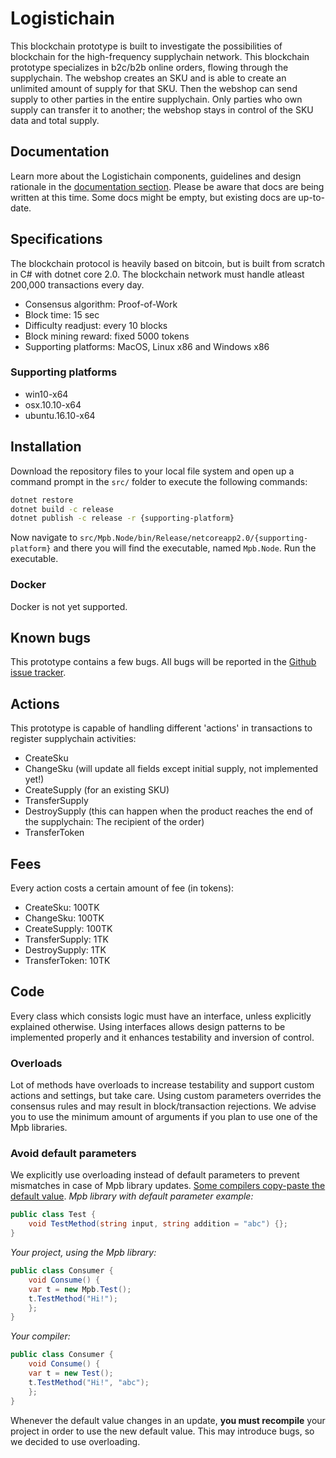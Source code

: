 # Logistichain
This blockchain prototype is built to investigate the possibilities of blockchain for the high-frequency supplychain network. This blockchain prototype specializes in b2c/b2b online orders, flowing through the supplychain. The webshop creates an SKU and is able to create an unlimited amount of supply for that SKU. Then the webshop can send supply to other parties in the entire supplychain. Only parties who own supply can transfer it to another; the webshop stays in control of the SKU data and total supply.

## Documentation
Learn more about the Logistichain components, guidelines and design rationale in the [documentation section](docs/Index.md).
Please be aware that docs are being written at this time. Some docs might be empty, but existing docs are up-to-date.

## Specifications
The blockchain protocol is heavily based on bitcoin, but is built from scratch in C# with dotnet core 2.0. The blockchain network must handle atleast 200,000 transactions every day.
- Consensus algorithm: Proof-of-Work
- Block time: 15 sec
- Difficulty readjust: every 10 blocks
- Block mining reward: fixed 5000 tokens
- Supporting platforms: MacOS, Linux x86 and Windows x86

### Supporting platforms
- win10-x64
- osx.10.10-x64
- ubuntu.16.10-x64

## Installation
Download the repository files to your local file system and open up a command prompt in the `src/` folder to execute the following commands:
```sh
dotnet restore
dotnet build -c release
dotnet publish -c release -r {supporting-platform}
```

Now navigate to `src/Mpb.Node/bin/Release/netcoreapp2.0/{supporting-platform}` and there you will find the executable, named `Mpb.Node`. Run the executable.

### Docker
Docker is not yet supported.

## Known bugs
This prototype contains a few bugs. All bugs will be reported in the [Github issue tracker](https://github.com/Logistichain/Prototype/issues).

## Actions
This prototype is capable of handling different 'actions' in transactions to register supplychain activities:
- CreateSku
- ChangeSku (will update all fields except initial supply, not implemented yet!)
- CreateSupply (for an existing SKU)
- TransferSupply
- DestroySupply (this can happen when the product reaches the end of the supplychain: The recipient of the order)
- TransferToken

## Fees
Every action costs a certain amount of fee (in tokens):
- CreateSku: 100TK
- ChangeSku: 100TK
- CreateSupply: 100TK
- TransferSupply: 1TK
- DestroySupply: 1TK
- TransferToken: 10TK

## Code
Every class which consists logic must have an interface, unless explicitly explained otherwise. Using interfaces allows design patterns to be implemented properly and it enhances testability and inversion of control.

### Overloads
Lot of methods have overloads to increase testability and support custom actions and settings, but take care. Using custom parameters overrides the consensus rules and may result in block/transaction rejections.
We advise you to use the minimum amount of arguments if you plan to use one of the Mpb libraries.

### Avoid default parameters
We explicitly use overloading instead of default parameters to prevent mismatches in case of Mpb library updates. [Some compilers copy-paste the default value](https://docs.microsoft.com/en-us/visualstudio/code-quality/ca1026-default-parameters-should-not-be-used).
*Mpb library with default parameter example:*
```csharp
public class Test {
	void TestMethod(string input, string addition = "abc") {};
}
```

*Your project, using the Mpb library:*
```csharp
public class Consumer {
	void Consume() {
	var t = new Mpb.Test();
	t.TestMethod("Hi!");
	};
}
```

*Your compiler:*
```csharp
public class Consumer {
	void Consume() {
	var t = new Test();
	t.TestMethod("Hi!", "abc");
	};
}
```

Whenever the default value changes in an update, **you must recompile** your project in order to use the new default value. This may introduce bugs, so we decided to use overloading.